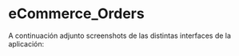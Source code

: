 # eCommerce_Orders

A continuación adjunto screenshots de las distintas interfaces de la aplicación:
